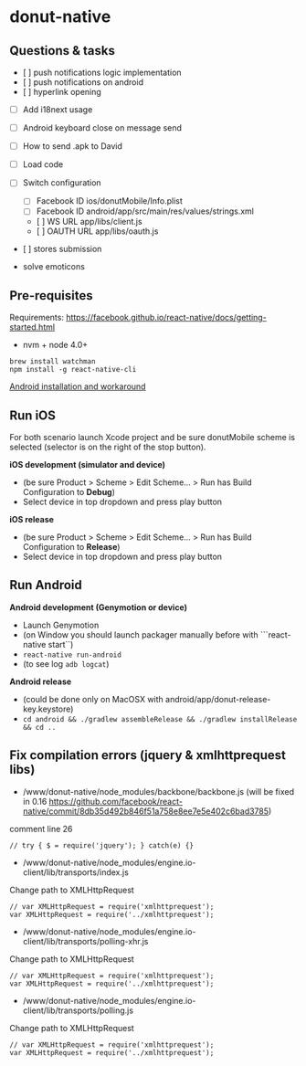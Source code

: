 # donut-native

## Questions & tasks

* [ ] push notifications logic implementation
* [ ] push notifications on android
* [ ] hyperlink opening
* [ ] Add i18next usage

* [ ] Android keyboard close on message send
* [ ] How to send .apk to David
* [ ] Load code
* [ ] Switch configuration
  - [ ] Facebook ID ios/donutMobile/Info.plist
  - [ ] Facebook ID android/app/src/main/res/values/strings.xml
  - [ ] WS URL app/libs/client.js
  - [ ] OAUTH URL app/libs/oauth.js
* [ ] stores submission

* solve emoticons

## Pre-requisites

Requirements: https://facebook.github.io/react-native/docs/getting-started.html

* nvm + node 4.0+

```
brew install watchman
npm install -g react-native-cli
```

[Android installation and workaround](./Android.md)

## Run iOS

For both scenario launch Xcode project and be sure donutMobile scheme is selected (selector is on the right of the stop button).

**iOS development (simulator and device)**
* (be sure Product > Scheme > Edit Scheme... > Run has Build Configuration to **Debug**)
* Select device in top dropdown and press play button

**iOS release**
* (be sure Product > Scheme > Edit Scheme... > Run has Build Configuration to **Release**)
* Select device in top dropdown and press play button

## Run Android

**Android  development (Genymotion or device)**
* Launch Genymotion
* (on Window you should launch packager manually before with ```react-native start``)
* ```react-native run-android```
* (to see log ```adb logcat```)

**Android release**
* (could be done only on MacOSX with android/app/donut-release-key.keystore)
* ```cd android && ./gradlew assembleRelease && ./gradlew installRelease && cd ..```

## Fix compilation errors (jquery & xmlhttprequest libs)

- /www/donut-native/node_modules/backbone/backbone.js (will be fixed in 0.16 https://github.com/facebook/react-native/commit/8db35d492b846f51a758e8ee7e5e402c6bad3785)

comment line 26

```
// try { $ = require('jquery'); } catch(e) {}
```

- /www/donut-native/node_modules/engine.io-client/lib/transports/index.js

Change path to XMLHttpRequest

```
// var XMLHttpRequest = require('xmlhttprequest');
var XMLHttpRequest = require('../xmlhttprequest');
```
 
- /www/donut-native/node_modules/engine.io-client/lib/transports/polling-xhr.js

Change path to XMLHttpRequest

```
// var XMLHttpRequest = require('xmlhttprequest');
var XMLHttpRequest = require('../xmlhttprequest');
```

- /www/donut-native/node_modules/engine.io-client/lib/transports/polling.js

Change path to XMLHttpRequest

```
// var XMLHttpRequest = require('xmlhttprequest');
var XMLHttpRequest = require('../xmlhttprequest');
```